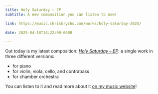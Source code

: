 ```yaml
---
title: Holy Saturday – EP
subtitle: A new composition you can listen to now!

link: https://music.chriskrycho.com/works/holy-saturday-2025/

date: 2025-04-18T14:22:00-0600

---
```


Out today is my latest composition: [<cite>Holy Saturday – EP</cite>]({{link}}): a single work in three different versions:

- for piano
- for violin, viola, cello, and contrabass
- for chamber orchestra

You can listen to it and read more about it [on my music website]({{link}})!
